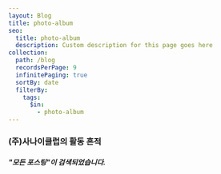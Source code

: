 ```yaml
---
layout: Blog
title: photo-album
seo:
  title: photo-album
  description: Custom description for this page goes here
collection:
  path: /blog
  recordsPerPage: 9
  infinitePaging: true
  sortBy: date
  filterBy:
    tags:
      $in:
        - photo-album
---
```


### <span>(주)사나이클럽</span>의 활동 흔적

##### <span>"모든 포스팅"</span>이 검색되었습니다.